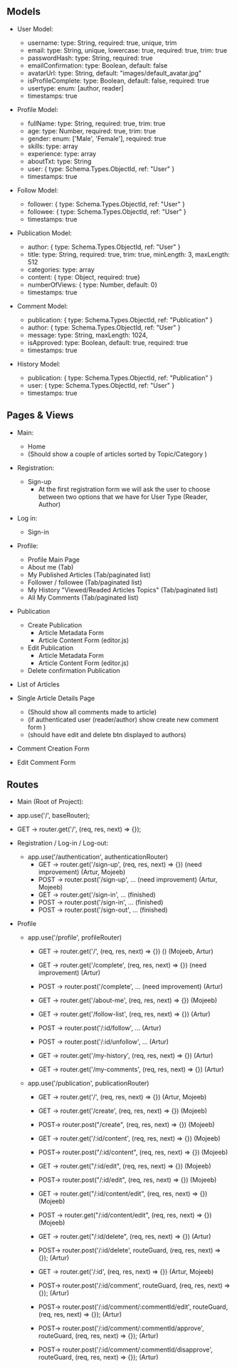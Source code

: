 ## Models

- User Model:

  - username: type: String, required: true, unique, trim
  - email: type: String, unique, lowercase: true, required: true, trim: true
  - passwordHash: type: String, required: true
  - emailConfirmation: type: Boolean, default: false
  - avatarUrl: type: String, default: "images/default_avatar.jpg"
  - isProfileComplete: type: Boolean, default: false, required: true
  - usertype: enum: [author, reader]
  - timestamps: true

- Profile Model:

  - fullName: type: String, required: true, trim: true
  - age: type: Number, required: true, trim: true
  - gender: enum: ['Male', 'Female'], required: true
  - skills: type: array
  - experience: type: array
  - aboutTxt: type: String
  - user: { type: Schema.Types.ObjectId, ref: "User" }
  - timestamps: true

- Follow Model:

  - follower: { type: Schema.Types.ObjectId, ref: "User" }
  - followee: { type: Schema.Types.ObjectId, ref: "User" }
  - timestamps: true

- Publication Model:

  - author: { type: Schema.Types.ObjectId, ref: "User" }
  - title: type: String, required: true, trim: true, minLength: 3, maxLength: 512
  - categories: type: array
  - content: { type: Object, required: true}
  - numberOfViews: { type: Number, default: 0}
  - timestamps: true

- Comment Model:

  - publication: { type: Schema.Types.ObjectId, ref: "Publication" }
  - author: { type: Schema.Types.ObjectId, ref: "User" }
  - message: type: String, maxLength: 1024,
  - isApproved: type: Boolean, default: true, required: true
  - timestamps: true

- History Model:
  - publication: { type: Schema.Types.ObjectId, ref: "Publication" }
  - user: { type: Schema.Types.ObjectId, ref: "User" }
  - timestamps: true

## Pages & Views

- Main:
  - Home
  - (Should show a couple of articles sorted by Topic/Category )
- Registration:
  - Sign-up
    - At the first registration form we will ask the user to choose between two options that we have for User Type (Reader, Author)
- Log in:

  - Sign-in

- Profile:

  - Profile Main Page
  - About me (Tab)
  - My Published Articles (Tab/paginated list)
  - Follower / followee (Tab/paginated list)
  - My History "Viewed/Readed Articles Topics" (Tab/paginated list)
  - All My Comments (Tab/paginated list)

- Publication
  - Create Publication
    - Article Metadata Form
    - Article Content Form (editor.js)
  - Edit Publication
    - Article Metadata Form
    - Article Content Form (editor.js)
  - Delete confirmation Publication
- List of Articles
- Single Article Details Page
  - (Should show all comments made to article)
  - (if authenticated user (reader/author) show create new comment form )
  - (should have edit and delete btn displayed to authors)
- Comment Creation Form
- Edit Comment Form

## Routes

- Main (Root of Project):
- app.use('/', baseRouter);
- GET -> router.get('/', (req, res, next) => {});

- Registration / Log-in / Log-out:

  - app.use('/authentication', authenticationRouter)
    - GET -> router.get('/sign-up', (req, res, next) => {}) (need improvement) (Artur, Mojeeb)
    - POST -> router.post('/sign-up', ... (need improvement) (Artur, Mojeeb)
    - GET -> router.get('/sign-in', ... (finished)
    - POST -> router.post('/sign-in', ... (finished)
    - POST -> router.post('/sign-out', ... (finished)

- Profile

  - app.use('/profile', profileRouter)

    - GET -> router.get('/', (req, res, next) => {}) () (Mojeeb, Artur)
    - GET -> router.get('/complete', (req, res, next) => {}) (need improvement) (Artur)
    - POST -> router.post('/complete', ... (need improvement) (Artur)
    - GET -> router.get('/about-me', (req, res, next) => {}) (Mojeeb)
    - GET -> router.get('/follow-list', (req, res, next) => {}) (Artur)

    - POST -> router.post('/:id/follow', ... (Artur)
    - POST -> router.post('/:id/unfollow', ... (Artur)

    - GET -> router.get('/my-history', (req, res, next) => {}) (Artur)
    - GET -> router.get('/my-comments', (req, res, next) => {}) (Artur)

  - app.use('/publication', publicationRouter)

    - GET -> router.get('/', (req, res, next) => {}) (Artur, Mojeeb)
    - GET -> router.get('/create', (req, res, next) => {}) (Mojeeb)
    - POST-> router.post("/create", (req, res, next) => {}) (Mojeeb)
    - GET -> router.get('/:id/content', (req, res, next) => {}) (Mojeeb)
    - POST-> router.post("/:id/content", (req, res, next) => {}) (Mojeeb)
    - GET -> router.get("/:id/edit", (req, res, next) => {}) (Mojeeb)
    - POST-> router.post("/:id/edit", (req, res, next) => {}) (Mojeeb)
    - GET -> router.get("/:id/content/edit", (req, res, next) => {}) (Mojeeb)
    - POST -> router.get("/:id/content/edit", (req, res, next) => {}) (Mojeeb)
    - GET -> router.get("/:id/delete", (req, res, next) => {}) (Artur)
    - POST-> router.post('/:id/delete', routeGuard, (req, res, next) => {}); (Artur)
    - GET -> router.get('/:id', (req, res, next) => {}) (Artur, Mojeeb)

    - POST-> router.post('/:id/comment', routeGuard, (req, res, next) => {}); (Artur)
    - POST-> router.post('/:id/comment/:commentId/edit', routeGuard, (req, res, next) => {}); (Artur)

    - POST-> router.post('/:id/comment/:commentId/approve', routeGuard, (req, res, next) => {}); (Artur)
    - POST-> router.post('/:id/comment/:commentId/disapprove', routeGuard, (req, res, next) => {}); (Artur)
